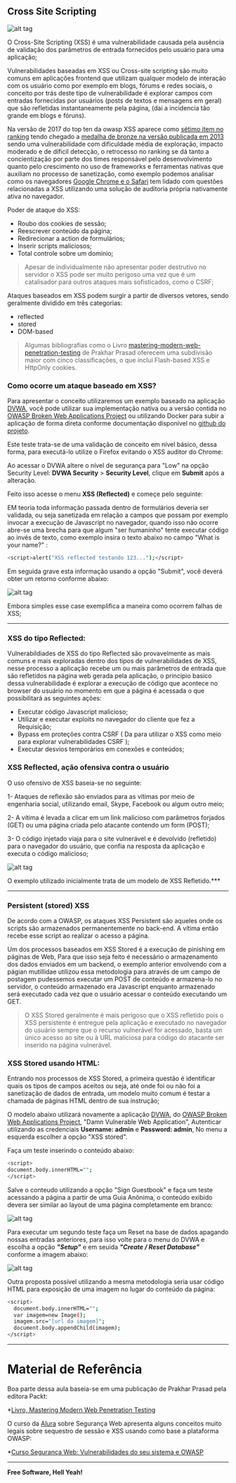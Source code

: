 ## Cross Site Scripting

![alt tag](https://raw.githubusercontent.com/fiapsecdevops/classroom/master/content/images/8.5-xss-reflected.png)

O Cross-Site Scripting (XSS) é uma vulnerabilidade causada pela ausência de validação dos parâmetros de entrada fornecidos pelo usuário para uma aplicação;

Vulnerabilidades baseadas em XSS ou Cross-site scripting são muito comuns em aplicações frontend que utilizam qualquer modelo de interação com os usuário como por exemplo em blogs, fórums e redes sociais, o conceito por trás deste tipo de vulnerabilidade é explorar campos com entradas fornecidas por usuários (posts de textos e mensagens em geral) que são refletidas instantaneamente pela página, (dai a incidencia tão grande em blogs e fóruns).

Na versão de 2017 do top ten da owasp XSS aparece como [sétimo item no ranking](https://www.owasp.org/index.php/Top_10-2017_A7-Cross-Site_Scripting_(XSS)) tendo chegado a [medalha de bronze na versão publicada em 2013](https://www.owasp.org/index.php/Top_10_2013-A3-Cross-Site_Scripting_(XSS)) sendo uma vulnerabilidade com dificuldade média de exploração, impacto moderado e de díficil detecção, o retrocesso no ranking se dá tanto a concientização por parte dos times responsável pelo desenvolvimento quanto pelo crescimento no uso de frameworks e ferramentas nativas que auxiliam no processo de sanetização, como exemplo podemos analisar como os navegadores [Google Chrome e o Safari](https://www.virtuesecurity.com/understanding-xss-auditor/) tem lidado com questões relacionadas a XSS utilizando uma solução de auditoria própria nativamente ativa no navegador.

Poder de ataque do XSS:

- Roubo dos cookies de sessão;
- Reescrever conteúdo da página;
- Redirecionar a action de formulários;
- Inserir scripts maliciosos;
- Total controle sobre um domínio;

> Apesar de individualmente não apresentar poder destrutivo no servidor o XSS pode ser muito perigoso uma vez que é um catalisador para outros ataques mais sofisticados, como o CSRF;

Ataques baseados em XSS podem surgir a partir de diversos vetores, sendo geralmente dividido em três categorias: 

- reflected
- stored
- DOM-based

> Algumas bibliografias como o Livro [mastering-modern-web-penetration-testing](https://www.packtpub.com/networking-and-servers/mastering-modern-web-penetration-testing) de Prakhar Prasad oferecem uma subdivisão maior com cinco classificações, o que inclui Flash-based XSS e HttpOnly cookies.

### Como ocorre um ataque baseado em XSS?

Para apresentar o conceito utilizaremos um exemplo baseado na aplicação [DVWA](http://www.dvwa.co.uk/), você pode utilizar sua implementação nativa ou a versão contida no [OWASP Broken Web Applications Project](https://www.owasp.org/index.php/OWASP_Broken_Web_Applications_Project) ou utilizando Docker para subir a aplicação de forma direta conforme documentação disponível no [github do projeto](https://github.com/ethicalhack3r/DVWA).

Este teste trata-se de uma validação de conceito em nível básico, dessa forma, para executá-lo utilize o Firefox evitando o XSS auditor do Chrome:

Ao acessar o DVWA altere o nível de segurança para "Low" na opção Security Level: **DVWA Security** > **Security Level**, clique em **Submit** após a alteração. 

Feito isso acesse o menu **XSS (Reflected)** e começe pelo seguinte:

EM teoria toda informação passada dentro de formulários deveria ser validada, ou seja sanetizada em relação a campos que possam por exemplo invocar a execução de Javascript no navegador, quando isso não ocorre abre-se uma brecha para que algum "ser humaninho" tente executar código ao invés de texto, como exemplo insira o texto abaixo no campo "What is your name?" :

```sh
<script>alert("XSS reflected testando 123...");</script>
```

Em seguida grave esta informação usando a opção "Submit", você deverá obter um retorno conforme abaixo:

![alt tag](https://raw.githubusercontent.com/fiapsecdevops/classroom/master/content/images/8.5.1-xss-reflected.png)

Embora simples esse case exemplifica a maneira como ocorrem falhas de XSS;

---

### XSS do tipo Reflected:

Vulnerabildiades de XSS do tipo Reflected são provavelmente as mais comuns e mais exploradas dentro dos tipos de vulnerabilidades de XSS, nesse processo a aplicação recebe um ou mais parâmetros de entrada que são refletidos na página web gerada pela aplicação, o principio basico dessa vulnerabilidade é explorar a execução de código que acontece no browser do usuário no momento em que a página é acessada o que possibilitará as seguintes ações:

- Executar código Javascript malicioso;
- Utilizar e executar exploits no navegador do cliente que fez a Requisição;
- Bypass em proteções contra CSRF ( Da para utilizar o XSS como meio para explorar vulnerabilidades CSRF );
- Executar desvios temporários em conexões e conteúdos;

### XSS Reflected, ação ofensiva contra o usuário

O uso ofensivo de XSS baseia-se no seguinte:

1- Ataques de reflexão são enviados para as vítimas por meio de engenharia social, utilizando email, Skype, Facebook ou algum outro meio;

2- A vítima é levada a clicar em um link malicioso com parâmetros forjados (GET) ou uma página criada pelo atacante contendo um form (POST);

3- O código injetado viaja para o site vulnerável e é devolvido (refletido) para o navegador do usuário, que confia na resposta da aplicação e executa o código malicioso;

![alt tag](https://raw.githubusercontent.com/wiki/fiapfiap/Sec/images/xss-reflected.png)

O exemplo utilizado inicialmente trata de um modelo de XSS Refletido.***

---

### Persistent (stored) XSS

De acordo com a OWASP, os ataques XSS Persistent são aqueles onde os scripts são armazenados permanentemente no back-end. A vítima então recebe esse script ao realizar o acesso a página.

Um dos processos baseados em XSS Stored é a execução de pinishing em páginas de Web, Para que isso seja feito é necessário o armazenamento dos dados enviados em um backend, o exemplo anterior envolvendo com a págian mutillidae utilizou essa metodologia para através de um campo de postagem pudessemos executar um POST de conteúdo e armazena-lo no servidor, o conteúdo armazenado era Javascript enquanto armazenado será executado cada vez que o usuário acessar o conteúdo executando um GET.

> O XSS Stored geralmente é mais perigoso que o XSS refletido pois o XSS persistente é entregue pela aplicação e executado no navegador do usuário sempre que o recurso vulnerável for acessado, basta um único acesso ao site ou à URL maliciosa para código do atacante ser inserido na página vulnerável.

### XSS Stored usando HTML:

Entrando nos processos de XSS Stored, a primeira questão é identificar quais os tipos de campos aceitos ou seja, até onde foi ou não foi a sanetização de dados de entrada, um modelo muito comum é testar a chamada de páginas HTML dentro de sua instrução;

O modelo abaixo utilizará novamente a aplicação [DVWA](http://www.dvwa.co.uk/), do [OWASP Broken Web Applications Project](https://www.owasp.org/index.php/OWASP_Broken_Web_Applications_Project), "Damn Vulnerable Web Application", Autenticar utilizando as credenciais **Username: admin** e **Password: admin**, No menu a esquerda escolher a opção "XSS stored".

Faça um teste inserindo o conteúdo abaixo:

```sh
<script>
document.body.innerHTML="";
</script>
```

Salve o conteudo utilizando a opção "Sign Guestbook" e faça um teste acessando a página a partir de uma Guia Anônima, o conteúdo exibido devera ser similar ao layout de uma página completamente em branco:

![alt tag](https://raw.githubusercontent.com/wiki/fiapfiap/Sec/images/dvwa-xss-stored-01.png)

Para executar um segundo teste faça um Reset na base de dados apagando nossas entradas anteriores, para isso volte para o menu do DVWA e escolha a opção ***"Setup"*** e em seuida ***"Create / Reset Database"*** conforme a imagem abaixo:

![alt tag](https://raw.githubusercontent.com/wiki/fiapfiap/Sec/images/dvwa-xss-stored-02.png)

Outra proposta possível utilizando a mesma metodologia seria usar código HTML para exposição de uma imagem no lugar do conteúdo da página:

```sh
<script>
  document.body.innerHTML="";
  var imagem=new Image();
  imagem.src="[url da imagem]";
  document.body.appendChild(imagem);
</script>
```

---

# Material de Referência

Boa parte dessa aula baseia-se em uma publicação de Prakhar Prasad pela editora Packt:

*[Livro, Mastering Modern Web Penetration Testing](https://www.packtpub.com/networking-and-servers/mastering-modern-web-penetration-testing)

O curso da [Alura](https://cursos.alura.com.br) sobre Segurança Web apresenta alguns conceitos muito legais sobre sequestro de sessão e XSS usando como base a plataforma OWASP:

*[Curso Segurança Web: Vulnerabilidades do seu sistema e OWASP](https://cursos.alura.com.br/course/seguranca-web-vulnerabilidades-do-seu-sistema)

---

**Free Software, Hell Yeah!**
